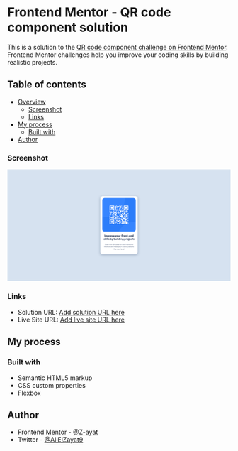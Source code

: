 # Frontend Mentor - QR code component solution

This is a solution to the [QR code component challenge on Frontend Mentor](https://www.frontendmentor.io/challenges/qr-code-component-iux_sIO_H). Frontend Mentor challenges help you improve your coding skills by building realistic projects. 

## Table of contents

- [Overview](#overview)
  - [Screenshot](#screenshot)
  - [Links](#links)
- [My process](#my-process)
  - [Built with](#built-with)
- [Author](#author)

### Screenshot

![](./screenshot.png)

### Links

- Solution URL: [Add solution URL here](https://github.com/Z-ayat/QR-Code)
- Live Site URL: [Add live site URL here](https://z-ayat.github.io/QR-Code/)

## My process

### Built with

- Semantic HTML5 markup
- CSS custom properties
- Flexbox

## Author

- Frontend Mentor - [@Z-ayat](https://www.frontendmentor.io/profile/Z-ayat)
- Twitter - [@AliElZayat9](https://twitter.com/AliElZayat9)